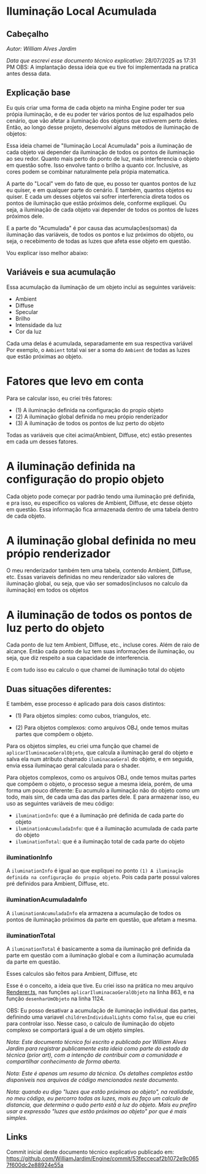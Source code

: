 # Iluminação Local Acumulada

## Cabeçalho
*Autor: William Alves Jardim*

*Data que escrevi esse documento técnico explicativo*: 28/07/2025 as 17:31 PM
OBS: A implantação dessa ideia que eu tive foi implementada na pratica antes dessa data.

## Explicação base
Eu quis criar uma forma de cada objeto na minha Engine poder ter sua própia iluminação, e de eu poder ter vários pontos de luz espalhados pelo cenário, que vão afetar a iluminação dos objetos que estiverem perto deles. Então, ao longo desse projeto, desenvolvi alguns métodos de iluminação de objetos:

Essa ideia chamei de "Iluminação Local Acumulada" pois a iluminação de cada objeto vai depender da iluminação de todos os pontos de iluminação ao seu redor. Quanto mais perto do ponto de luz, mais interferencia o objeto em questão sofre. Isso envolve tanto o brilho a quanto cor. Inclusive, as cores podem se combinar naturalmente pela própia matematica. 

A parte do "Local" vem do fato de que, eu posso ter quantos pontos de luz eu quiser, e em qualquer parte do cenário. E também, quantos objetos eu quiser. E cada um desses objetos vai sofrer interferencia direta todos os pontos de iluminação que estão próximos dele, conforme expliquei. Ou seja, a iluminação de cada objeto vai depender de todos os pontos de luzes próximos dele. 

E a parte do "Acumulada" é por causa das acumulações(somas) da iluminação das variáveis, de todos os pontos e luz próximos do objeto, ou seja, o recebimento de todas as luzes que afeta esse objeto em questão. 

Vou explicar isso melhor abaixo:

## Variáveis e sua acumulação
Essa acumulação da iluminação de um objeto inclui as seguintes variáveis:
  - Ambient
  - Diffuse
  - Specular
  - Brilho
  - Intensidade da luz
  - Cor da luz

Cada uma delas é acumulada, separadamente em sua respectiva variável
Por exemplo, o `Ambient` total vai ser a soma do `Ambient` de todas as luzes que estão próximas ao objeto.

# Fatores que levo em conta
Para se calcular isso, eu criei três fatores:
  - (1) A iluminação definida na configuração do propio objeto
  - (2) A iluminação global definida no meu própio renderizador
  - (3) A iluminação de todos os pontos de luz perto do objeto

Todas as variáveis que citei acima(Ambient, Diffuse, etc) estão presentes em cada um desses fatores.

# A iluminação definida na configuração do propio objeto
Cada objeto pode começar por padrão tendo uma iluminação pré definida, e pra isso, eu especifico os valores de Ambient, Diffuse, etc desse objeto em questão. Essa informação fica armazenada dentro de uma tabela dentro de cada objeto.

# A iluminação global definida no meu própio renderizador
O meu renderizador também tem uma tabela, contendo Ambient, Diffuse, etc. Essas variaveis definidas no meu renderizador são valores de iluminação global, ou seja, que vão ser somados(inclusos no calculo da iluminação) em todos os objetos

# A iluminação de todos os pontos de luz perto do objeto
Cada ponto de luz tem Ambient, Diffuse, etc., incluse cores. Além de raio de alcançe. Então cada ponto de luz tem suas informações de iluminação, ou seja, que diz respeito a sua capacidade de interferencia.

E com tudo isso eu calculo o que chamei de iluminação total do objeto


## Duas situações diferentes:
E também, esse processo é aplicado para dois casos distintos:
  - (1) Para objetos simples: como cubos, triangulos, etc.

  - (2) Para objetos complexos: como arquivos OBJ, onde temos muitas partes que compôem o objeto.

Para os objetos simples, eu criei uma função que chamei de `aplicarIluminacaoGeralObjeto`, que calcula a iluminação geral do objeto e salva ela num atributo chamado `iluminacaoGeral` do objeto, e em seguida, envia essa iluminaçao geral calculada para o shader.

Para objetos complexos, como os arquivos OBJ, onde temos muitas partes que compôem o objeto, o processo segue a mesma ideia, porém, de uma forma um pouco diferente: Eu acumulo a iluminação não do objeto como um todo, mais sim, de cada uma das das partes dele. E para armazenar isso, eu uso as seguintes variáveis de meu código:
 - `iluminationInfo`: que é a iluminação pré definida de cada parte do objeto
 - `iluminationAcumuladaInfo`: que é a iluminação acumulada de cada parte do objeto
 - `iluminationTotal`: que é a iluminação total de cada parte do objeto 

### iluminationInfo
A `iluminationInfo` é igual ao que expliquei no ponto `(1) A iluminação definida na configuração do propio objeto`. Pois cada parte possui valores pré definidos para Ambient, Diffuse, etc.

### iluminationAcumuladaInfo
A `iluminationAcumuladaInfo` ela armazena a acumulação de todos os pontos de iluminação próximos da parte em questão, que afetam a mesma. 

### iluminationTotal
A `iluminationTotal` é basicamente a soma da iluminação pré definida da parte em questão com a iluminação global e com a iluminação acumulada da parte em questão.

Esses calculos são feitos para Ambient, Diffuse, etc

Esse é o conceito, a ideia que tive. Eu criei isso na prática no meu arquivo [Renderer.ts](../../engine/renderer/Renderer/Renderer.ts), nas funções `aplicarIluminacaoGeralObjeto` na linha 863, e na função `desenharUmObjeto` na linha 1124. 

OBS: Eu posso desativar a acumulação de iluminação individual das partes, definindo uma variavel `childrenIndividualLights` como `false`, que eu criei para controlar isso. Nesse caso, o calculo de iluminação do objeto complexo se comportará igual a de um objeto simples.

*Nota: Este documento técnico foi escrito e publicado por William Alves Jardim para registrar publicamente esta ideia como parte do estado da técnica (prior art), com a intenção de contribuir com a comunidade e compartilhar conhecimento de forma aberta.*

*Nota: Este é apenas um resumo da técnica. Os detalhes completos estão disponíveis nos arquivos de código mencionados neste documento.*

*Nota: quando eu digo "luzes que estão próximas ao objeto", na realidade, no meu código, eu percorro todas as luzes, mais eu faço um calculo de distancia, que determina o quão perto estã a luz do objeto. Mais eu prefiro usar a expressão "luzes que estão próximas ao objeto" por que é mais simples.*

## Links
Commit inicial deste documento técnico explicativo publicado em:  
https://github.com/WilliamJardim/Engine/commit/53feccecaf2b1072e9c0657f600dc2e88924e55a








